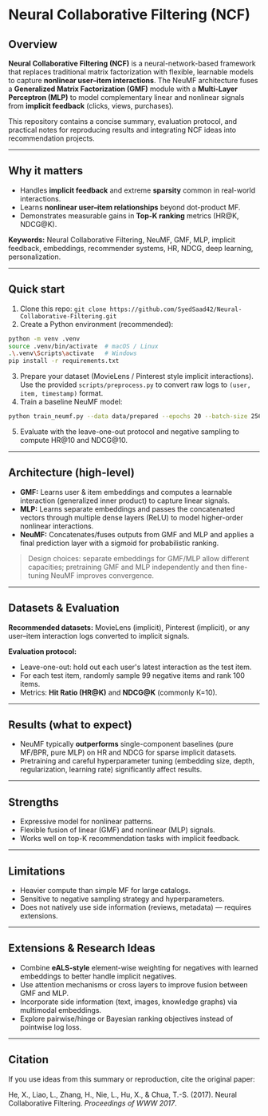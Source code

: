 # Neural Collaborative Filtering (NCF)

&#x20;&#x20;

## Overview

**Neural Collaborative Filtering (NCF)** is a neural-network-based framework that replaces traditional matrix factorization with flexible, learnable models to capture **nonlinear user–item interactions**. The NeuMF architecture fuses a **Generalized Matrix Factorization (GMF)** module with a **Multi-Layer Perceptron (MLP)** to model complementary linear and nonlinear signals from **implicit feedback** (clicks, views, purchases).

This repository contains a concise summary, evaluation protocol, and practical notes for reproducing results and integrating NCF ideas into recommendation projects.

---

## Why it matters

* Handles **implicit feedback** and extreme **sparsity** common in real-world interactions.
* Learns **nonlinear user–item relationships** beyond dot-product MF.
* Demonstrates measurable gains in **Top-K ranking** metrics (HR\@K, NDCG\@K).

**Keywords:** Neural Collaborative Filtering, NeuMF, GMF, MLP, implicit feedback, embeddings, recommender systems, HR, NDCG, deep learning, personalization.

---

## Quick start

1. Clone this repo: `git clone https://github.com/SyedSaad42/Neural-Collaborative-Filtering.git `
2. Create a Python environment (recommended):

```bash
python -m venv .venv
source .venv/bin/activate  # macOS / Linux
.\.venv\Scripts\activate   # Windows
pip install -r requirements.txt
```

3. Prepare your dataset (MovieLens / Pinterest style implicit interactions). Use the provided `scripts/preprocess.py` to convert raw logs to `(user, item, timestamp)` format.
4. Train a baseline NeuMF model:

```bash
python train_neumf.py --data data/prepared --epochs 20 --batch-size 256 --embed-size 64
```

5. Evaluate with the leave-one-out protocol and negative sampling to compute HR\@10 and NDCG\@10.

---

## Architecture (high-level)

* **GMF:** Learns user & item embeddings and computes a learnable interaction (generalized inner product) to capture linear signals.
* **MLP:** Learns separate embeddings and passes the concatenated vectors through multiple dense layers (ReLU) to model higher-order nonlinear interactions.
* **NeuMF:** Concatenates/fuses outputs from GMF and MLP and applies a final prediction layer with a sigmoid for probabilistic ranking.

> Design choices: separate embeddings for GMF/MLP allow different capacities; pretraining GMF and MLP independently and then fine-tuning NeuMF improves convergence.

---

## Datasets & Evaluation

**Recommended datasets:** MovieLens (implicit), Pinterest (implicit), or any user–item interaction logs converted to implicit signals.

**Evaluation protocol:**

* Leave-one-out: hold out each user's latest interaction as the test item.
* For each test item, randomly sample 99 negative items and rank 100 items.
* Metrics: **Hit Ratio (HR\@K)** and **NDCG\@K** (commonly K=10).

---

## Results (what to expect)

* NeuMF typically **outperforms** single-component baselines (pure MF/BPR, pure MLP) on HR and NDCG for sparse implicit datasets.
* Pretraining and careful hyperparameter tuning (embedding size, depth, regularization, learning rate) significantly affect results.

---

## Strengths

* Expressive model for nonlinear patterns.
* Flexible fusion of linear (GMF) and nonlinear (MLP) signals.
* Works well on top-K recommendation tasks with implicit feedback.

---

## Limitations

* Heavier compute than simple MF for large catalogs.
* Sensitive to negative sampling strategy and hyperparameters.
* Does not natively use side information (reviews, metadata) — requires extensions.

---

## Extensions & Research Ideas

* Combine **eALS-style** element-wise weighting for negatives with learned embeddings to better handle implicit negatives.
* Use attention mechanisms or cross layers to improve fusion between GMF and MLP.
* Incorporate side information (text, images, knowledge graphs) via multimodal embeddings.
* Explore pairwise/hinge or Bayesian ranking objectives instead of pointwise log loss.

---

## Citation

If you use ideas from this summary or reproduction, cite the original paper:

He, X., Liao, L., Zhang, H., Nie, L., Hu, X., & Chua, T.-S. (2017). Neural Collaborative Filtering. *Proceedings of WWW 2017*.

